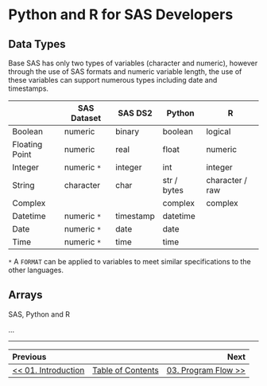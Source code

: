 # Python and R for SAS Developers

## Data Types

Base SAS has only two types of variables (character and numeric), however through the use of
SAS formats and numeric variable length, the use of these variables can support numerous
types including date and timestamps.

|                | SAS Dataset | SAS DS2     | Python        | R               |
| -------------- | ----------- | ----------- | ------------- | --------------- |
| Boolean        | numeric     | binary      | boolean       | logical         |
| Floating Point | numeric     | real        | float         | numeric         |
| Integer        | numeric `*` | integer     | int           | integer         |
| String         | character   | char        | str / bytes   | character / raw |
| Complex        |             |             | complex       | complex         |
| Datetime       | numeric `*` | timestamp   | datetime      |                 |
| Date           | numeric `*` | date        | date          |                 |
| Time           | numeric `*` | time        | time          |                 |

`*` A `FORMAT` can be applied to variables to meet similar specifications to the other languages.

## Arrays
SAS, Python and R

...

---

| Previous       |                | Next           |
|:-------------- |:--------------:| --------------:|
| [&lt;&lt; 01. Introduction](01_Introduction.md) | [Table of Contents](00_TOC.md) | [03. Program Flow &gt;&gt;](03_ProgramFlow.md) |
